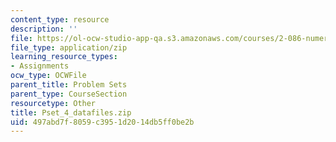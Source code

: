 ```yaml
---
content_type: resource
description: ''
file: https://ol-ocw-studio-app-qa.s3.amazonaws.com/courses/2-086-numerical-computation-for-mechanical-engineers-fall-2012/497abd7f8059c3951d2014db5ff0be2b_Pset_4_datafiles.zip
file_type: application/zip
learning_resource_types:
- Assignments
ocw_type: OCWFile
parent_title: Problem Sets
parent_type: CourseSection
resourcetype: Other
title: Pset_4_datafiles.zip
uid: 497abd7f-8059-c395-1d20-14db5ff0be2b
---
```

